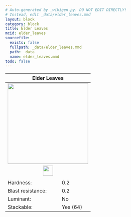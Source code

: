 ```yaml
---
# Auto-generated by _wikigen.py. DO NOT EDIT DIRECTLY!
# Instead, edit _data/elder_leaves.mmd
layout: block
category: block
title: Elder Leaves
mcid: elder_leaves
sourcefile:
  exists: false
  fullpath: _data/elder_leaves.mmd
  path: _data
  name: elder_leaves.mmd
todo: false
---
```


<table class="block-info"><thead><tr>
<th colspan=2>Elder Leaves</th>
</tr></thead><tbody>
<tr><td colspan=2 class="cell-image-big" style="text-align:center"><img src="/allotment/img/textures/allotment/elder_leaves.png" width="256" height="256" alt="" class="preview-icon"></td></tr>
<tr><td colspan=2 class="cell-image-small" style="text-align:center"><img src="/allotment/img/inventory_textures/allotment/elder_leaves.png" width="32" height="32" alt="" class="inventory-icon"></td></tr>
<tr><td colspan=2 style="text-align:center"><span class="tool-info tool-none tool-level-0" title="Does not require or break faster with any tool"></span></td></tr>
<tr><td>Hardness:</td><td>0.2</td></tr>
<tr><td>Blast resistance:</td><td>0.2</td></tr>
<tr><td>Luminant:</td><td>No</td></tr>
<tr><td>Stackable:</td><td>Yes (64)</td></tr>
</tbody></table>

